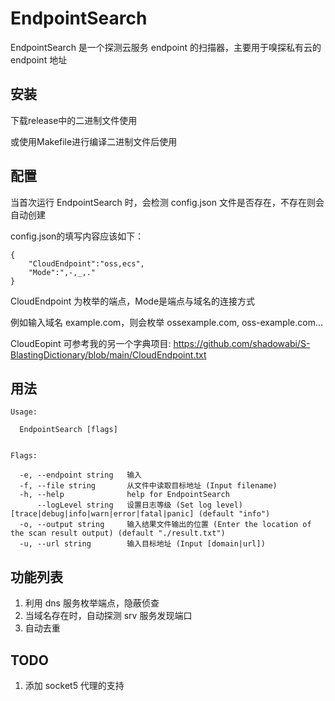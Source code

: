 # EndpointSearch
EndpointSearch 是一个探测云服务 endpoint 的扫描器，主要用于嗅探私有云的 endpoint 地址

## 安装

下载release中的二进制文件使用

或使用Makefile进行编译二进制文件后使用

## 配置
当首次运行 EndpointSearch 时，会检测 config.json 文件是否存在，不存在则会自动创建

config.json的填写内容应该如下：
```
{
	"CloudEndpoint":"oss,ecs",
	"Mode":",-,_,."
}
```
CloudEndpoint 为枚举的端点，Mode是端点与域名的连接方式

例如输入域名 example.com，则会枚举 ossexample.com, oss-example.com...

CloudEopint 可参考我的另一个字典项目: https://github.com/shadowabi/S-BlastingDictionary/blob/main/CloudEndpoint.txt

## 用法
```
Usage:

  EndpointSearch [flags]


Flags:

  -e, --endpoint string   输入
  -f, --file string       从文件中读取目标地址 (Input filename)
  -h, --help              help for EndpointSearch
      --logLevel string   设置日志等级 (Set log level) [trace|debug|info|warn|error|fatal|panic] (default "info")
  -o, --output string     输入结果文件输出的位置 (Enter the location of the scan result output) (default "./result.txt")
  -u, --url string        输入目标地址 (Input [domain|url])

```

## 功能列表

1. 利用 dns 服务枚举端点，隐蔽侦查
2. 当域名存在时，自动探测 srv 服务发现端口
3. 自动去重

## TODO
1. 添加 socket5 代理的支持

